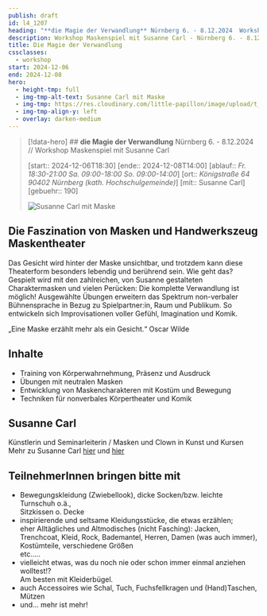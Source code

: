 ```yaml
---
publish: draft
id: l4_1207
heading: "**die Magie der Verwandlung** Nürnberg 6. - 8.12.2024  Workshop Maskenspiel mit Susanne Carl"
description: Workshop Maskenspiel mit Susanne Carl - Nürnberg 6. - 8.12.2024
title: Die Magie der Verwandlung
cssclasses:
  - workshop
start: 2024-12-06
end: 2024-12-08
hero:
  - height-tmp: full
  - img-tmp-alt-text: Susanne Carl mit Maske
  - img-tmp: https://res.cloudinary.com/little-papillon/image/upload/t_event-banner-smart/v1719226155/dasei/susanne_carl_pmeiyy.png
  - img-tmp-align-y: left
  - overlay: darken-medium
---
```

> [!data-hero] ## **die Magie der Verwandlung** Nürnberg 6. - 8.12.2024 // Workshop Maskenspiel mit Susanne Carl
> 
> [start:: 2024-12-06T18:30]
> [ende:: 2024-12-08T14:00]
> [ablauf:: _Fr. 18:30-21:00_  _Sa. 09:00-18:00_  _So. 09:00-14:00_]
> [ort:: _Königstraße 64_  _90402 Nürnberg_ _(kath. Hochschulgemeinde)_]
> [mit:: Susanne Carl]
> [gebuehr:: 190]
> 
> ![Susanne Carl mit Maske](https://res.cloudinary.com/little-papillon/image/upload/t_event-banner-smart/v1719226155/dasei/susanne_carl_pmeiyy.png)

<!-- PUBLISH-FROM-HERE -->
## Die Faszination von Masken und Handwerkszeug Maskentheater
Das Gesicht wird hinter der Maske unsichtbar, und trotzdem kann diese Theaterform besonders lebendig und berührend sein. Wie geht das? Gespielt wird mit den zahlreichen, von Susanne gestalteten Charaktermasken und vielen Perücken: Die komplette Verwandlung ist möglich! Ausgewählte Übungen erweitern das Spektrum non-verbaler Bühnensprache in Bezug zu Spielpartner:in, Raum und Publikum. So entwickeln sich Improvisationen voller Gefühl, Imagination und Komik.

„Eine Maske erzählt mehr als ein Gesicht.“ Oscar Wilde

## Inhalte  
- Training von Körperwahrnehmung, Präsenz und Ausdruck  
- Übungen mit neutralen Masken  
- Entwicklung von Maskencharakteren mit Kostüm und Bewegung  
- Techniken für nonverbales Körpertheater und Komik

## Susanne Carl
Künstlerin und Seminarleiterin / Masken und Clown in Kunst und Kursen  
Mehr zu Susanne Carl [hier](https://www.medienwerkstatt-franken.de/video/susanne-carl-portraet/) und [hier](https://www.susanne-carl.de/)

## TeilnehmerInnen bringen bitte mit

- Bewegungskleidung (Zwiebellook), dicke Socken/bzw. leichte Turnschuh o.ä.,  
    Sitzkissen o. Decke   
- inspirierende und seltsame Kleidungsstücke, die etwas erzählen;  
    eher Alltägliches und Altmodisches (nicht Fasching): Jacken, Trenchcoat, Kleid, Rock,
    Bademantel, Herren, Damen (was auch immer), Kostümteile, verschiedene Größen   
    etc…..  
- vielleicht etwas, was du noch nie oder schon immer einmal anziehen wolltest!?  
    Am besten mit Kleiderbügel. 
- auch Accessoires wie Schal, Tuch, Fuchsfellkragen und (Hand)Taschen, Mützen
- und… mehr ist mehr!